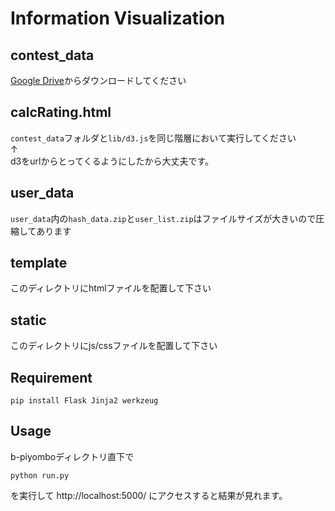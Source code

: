 # Information Visualization

## contest_data
[Google Drive](https://drive.google.com/open?id=1q_qYlU_8CXlPlPt0KQPVpBp6f18PrVkB)からダウンロードしてください

## calcRating.html
`contest_data`フォルダと`lib/d3.js`を同じ階層において実行してください<br>
↑<br>
d3をurlからとってくるようにしたから大丈夫です。

## user_data
`user_data`内の`hash_data.zip`と`user_list.zip`はファイルサイズが大きいので圧縮してあります

## template
このディレクトリにhtmlファイルを配置して下さい

## static
このディレクトリにjs/cssファイルを配置して下さい

## Requirement
```
pip install Flask Jinja2 werkzeug
```

## Usage
b-piyomboディレクトリ直下で
```
python run.py
```
を実行して http://localhost:5000/ にアクセスすると結果が見れます。
